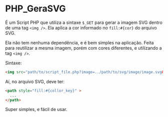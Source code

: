# PHP_GeraSVG
É um Script PHP que utiliza a sintaxe `$_GET` para gerar a imagem SVG dentro de uma tag `<img />`. Ela aplica a cor informado no `fill:#{cor}` do arquivo SVG.

Ela não tem nenhuma dependência, e é bem simples na aplicação. Feita para reutilizar a mesma imagem, porém com cores diferentes, e utilizando a tag `<img />`.

Sintaxe: 

``` HTML 
<img src="path/to/script_file.php?image=../path/to/svg/image/image.svg&collor_key=994455" />
```

Aí, no arquivo SVG, deve ter: 
```HTML 
<path style="fill:#{collor_key}" > 
  ...
</path>
```

Super simples, e fácil de usar.
